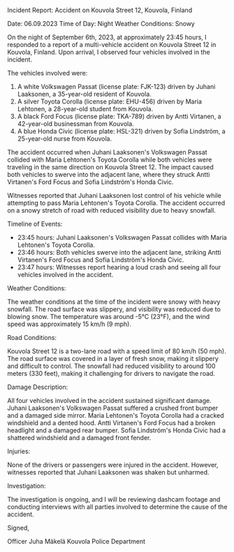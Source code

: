 Incident Report: Accident on Kouvola Street 12, Kouvola, Finland

Date: 06.09.2023
Time of Day: Night
Weather Conditions: Snowy

On the night of September 6th, 2023, at approximately 23:45 hours, I responded to a report of a multi-vehicle accident on Kouvola Street 12 in Kouvola, Finland. Upon arrival, I observed four vehicles involved in the incident.

The vehicles involved were:

1. A white Volkswagen Passat (license plate: FJK-123) driven by Juhani Laaksonen, a 35-year-old resident of Kouvola.
2. A silver Toyota Corolla (license plate: EHU-456) driven by Maria Lehtonen, a 28-year-old student from Kouvola.
3. A black Ford Focus (license plate: TKA-789) driven by Antti Virtanen, a 42-year-old businessman from Kouvola.
4. A blue Honda Civic (license plate: HSL-321) driven by Sofia Lindström, a 25-year-old nurse from Kouvola.

The accident occurred when Juhani Laaksonen's Volkswagen Passat collided with Maria Lehtonen's Toyota Corolla while both vehicles were traveling in the same direction on Kouvola Street 12. The impact caused both vehicles to swerve into the adjacent lane, where they struck Antti Virtanen's Ford Focus and Sofia Lindström's Honda Civic.

Witnesses reported that Juhani Laaksonen lost control of his vehicle while attempting to pass Maria Lehtonen's Toyota Corolla. The accident occurred on a snowy stretch of road with reduced visibility due to heavy snowfall.

Timeline of Events:

* 23:45 hours: Juhani Laaksonen's Volkswagen Passat collides with Maria Lehtonen's Toyota Corolla.
* 23:46 hours: Both vehicles swerve into the adjacent lane, striking Antti Virtanen's Ford Focus and Sofia Lindström's Honda Civic.
* 23:47 hours: Witnesses report hearing a loud crash and seeing all four vehicles involved in the accident.

Weather Conditions:

The weather conditions at the time of the incident were snowy with heavy snowfall. The road surface was slippery, and visibility was reduced due to blowing snow. The temperature was around -5°C (23°F), and the wind speed was approximately 15 km/h (9 mph).

Road Conditions:

Kouvola Street 12 is a two-lane road with a speed limit of 80 km/h (50 mph). The road surface was covered in a layer of fresh snow, making it slippery and difficult to control. The snowfall had reduced visibility to around 100 meters (330 feet), making it challenging for drivers to navigate the road.

Damage Description:

All four vehicles involved in the accident sustained significant damage. Juhani Laaksonen's Volkswagen Passat suffered a crushed front bumper and a damaged side mirror. Maria Lehtonen's Toyota Corolla had a cracked windshield and a dented hood. Antti Virtanen's Ford Focus had a broken headlight and a damaged rear bumper. Sofia Lindström's Honda Civic had a shattered windshield and a damaged front fender.

Injuries:

None of the drivers or passengers were injured in the accident. However, witnesses reported that Juhani Laaksonen was shaken but unharmed.

Investigation:

The investigation is ongoing, and I will be reviewing dashcam footage and conducting interviews with all parties involved to determine the cause of the accident.

Signed,

Officer Juha Mäkelä
Kouvola Police Department